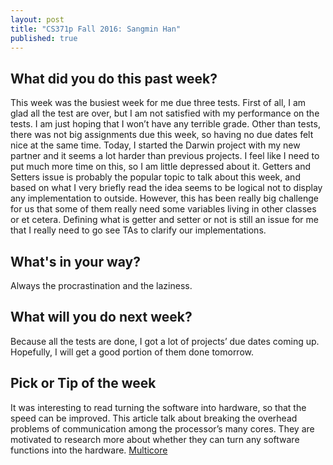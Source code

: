 ```yaml
---
layout: post
title: "CS371p Fall 2016: Sangmin Han"
published: true
---
```

## What did you do this past week?
This week was the busiest week for me due three tests. First of all, I am glad all the test are over, but I am not satisfied with my performance on the tests. I am just hoping that I won’t have any terrible grade. Other than tests, there was not big assignments due this week, so having no due dates felt nice at the same time. Today, I started the Darwin project with my new partner and it seems a lot harder than previous projects. I feel like I need to put much more time on this, so I am little depressed about it. Getters and Setters issue is probably the popular topic to talk about this week, and based on what I very briefly read the idea seems to be logical not to display any implementation to outside. However, this has been really big challenge for us that some of them really need some variables living in other classes or et cetera. Defining what is getter and setter or not is still an issue for me that I really need to go see TAs to clarify our implementations.

## What's in your way?
Always the procrastination and the laziness.

## What will you do next week?
Because all the tests are done, I got a lot of projects’ due dates coming up. Hopefully, I will get a good portion of them done tomorrow.

## Pick or Tip of the week
It was interesting to read turning the software into hardware, so that the speed can be improved. This article talk about breaking the overhead problems of communication among the processor’s many cores. They are motivated to research more about whether they can turn any software functions into the hardware.
<a href="http://spectrum.ieee.org/semiconductors/processors/breaking-the-multicore-bottleneck">Multicore </a>
